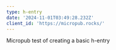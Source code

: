 ```yaml
---
type: h-entry
date: '2024-11-01T03:49:28.232Z'
client_id: 'https://micropub.rocks/'
---
```

Micropub test of creating a basic h-entry
